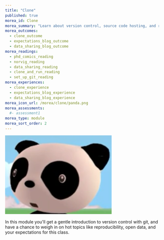 ```yaml
---
title: "Clone"
published: true
morea_id: Clone
morea_summary: "Learn about version control, source code hosting, and reproducibility in science"
morea_outcomes:
  - clone_outcome
  - expectations_blog_outcome
  - data_sharing_blog_outcome
morea_readings:
  - phd_comics_reading
  - norvig_reading
  - data_sharing_reading
  - clone_and_run_reading
  - set_up_git_reading
morea_experiences:
  - clone_experience
  - expectations_blog_experience
  - data_sharing_blog_experience
morea_icon_url: /morea/clone/panda.png
morea_assessments:
  #- assessment1
morea_type: module
morea_sort_order: 2
---
```

![panda](/morea/clone/panda.png)

In this module you'll get a gentle introduction to version control with git, and have a chance to weigh in on hot topics like reproducibility, open data, and your expectations for this class.
